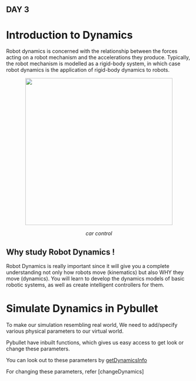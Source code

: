 ## DAY 3

# Introduction to Dynamics

Robot dynamics is concerned with the relationship between the forces acting on a robot mechanism and the accelerations they produce. Typically, the robot mechanism is modelled as a rigid-body system, in which case robot dynamics is the application of rigid-body dynamics to robots.

<p align="center">
 <img  width="400" height="400" src="https://mymodernmet.com/wp/wp-content/uploads/2021/01/boston-dynamics-do-you-love-me-robot-dance-03.gif">
 <p align="center">
 <i>car control</i><br> 
</p>

## Why study Robot Dynamics !
Robot Dynamics is really important since it will give you a complete understanding not only how robots move (kinematics) but also WHY they move (dynamics).
You will learn to develop the dynamics models of basic robotic systems, as well as create intelligent controllers for them.

# Simulate Dynamics in Pybullet

To make our simulation resembling real world, We need to add/specify various physical parameters to our virtual world. 

Pybullet have inbuilt functions, which gives us easy access to get look or change these parameters.

You can look out to these parameters by [getDynamicsInfo](https://docs.google.com/document/d/10sXEhzFRSnvFcl3XxNGhnD4N2SedqwdAvK3dsihxVUA/edit#heading=h.d6og8ua34um1)

For changing these parameters, refer [changeDynamics]

